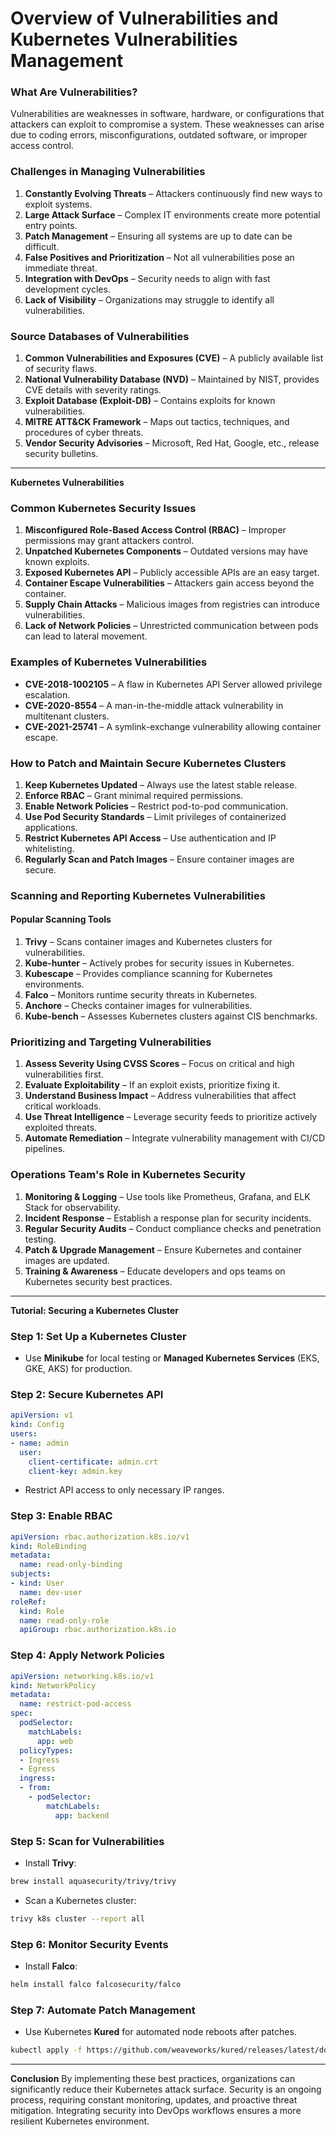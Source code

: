 # Overview of Vulnerabilities and Kubernetes Vulnerabilities Management

### What Are Vulnerabilities?
Vulnerabilities are weaknesses in software, hardware, or configurations that attackers can exploit to compromise a system. These weaknesses can arise due to coding errors, misconfigurations, outdated software, or improper access control.

### Challenges in Managing Vulnerabilities
1. **Constantly Evolving Threats** – Attackers continuously find new ways to exploit systems.
2. **Large Attack Surface** – Complex IT environments create more potential entry points.
3. **Patch Management** – Ensuring all systems are up to date can be difficult.
4. **False Positives and Prioritization** – Not all vulnerabilities pose an immediate threat.
5. **Integration with DevOps** – Security needs to align with fast development cycles.
6. **Lack of Visibility** – Organizations may struggle to identify all vulnerabilities.

### Source Databases of Vulnerabilities
1. **Common Vulnerabilities and Exposures (CVE)** – A publicly available list of security flaws.
2. **National Vulnerability Database (NVD)** – Maintained by NIST, provides CVE details with severity ratings.
3. **Exploit Database (Exploit-DB)** – Contains exploits for known vulnerabilities.
4. **MITRE ATT&CK Framework** – Maps out tactics, techniques, and procedures of cyber threats.
5. **Vendor Security Advisories** – Microsoft, Red Hat, Google, etc., release security bulletins.

---

**Kubernetes Vulnerabilities**

### Common Kubernetes Security Issues
1. **Misconfigured Role-Based Access Control (RBAC)** – Improper permissions may grant attackers control.
2. **Unpatched Kubernetes Components** – Outdated versions may have known exploits.
3. **Exposed Kubernetes API** – Publicly accessible APIs are an easy target.
4. **Container Escape Vulnerabilities** – Attackers gain access beyond the container.
5. **Supply Chain Attacks** – Malicious images from registries can introduce vulnerabilities.
6. **Lack of Network Policies** – Unrestricted communication between pods can lead to lateral movement.

### Examples of Kubernetes Vulnerabilities
- **CVE-2018-1002105** – A flaw in Kubernetes API Server allowed privilege escalation.
- **CVE-2020-8554** – A man-in-the-middle attack vulnerability in multitenant clusters.
- **CVE-2021-25741** – A symlink-exchange vulnerability allowing container escape.

### How to Patch and Maintain Secure Kubernetes Clusters
1. **Keep Kubernetes Updated** – Always use the latest stable release.
2. **Enforce RBAC** – Grant minimal required permissions.
3. **Enable Network Policies** – Restrict pod-to-pod communication.
4. **Use Pod Security Standards** – Limit privileges of containerized applications.
5. **Restrict Kubernetes API Access** – Use authentication and IP whitelisting.
6. **Regularly Scan and Patch Images** – Ensure container images are secure.

### Scanning and Reporting Kubernetes Vulnerabilities
#### Popular Scanning Tools
1. **Trivy** – Scans container images and Kubernetes clusters for vulnerabilities.
2. **Kube-hunter** – Actively probes for security issues in Kubernetes.
3. **Kubescape** – Provides compliance scanning for Kubernetes environments.
4. **Falco** – Monitors runtime security threats in Kubernetes.
5. **Anchore** – Checks container images for vulnerabilities.
6. **Kube-bench** – Assesses Kubernetes clusters against CIS benchmarks.

### Prioritizing and Targeting Vulnerabilities
1. **Assess Severity Using CVSS Scores** – Focus on critical and high vulnerabilities first.
2. **Evaluate Exploitability** – If an exploit exists, prioritize fixing it.
3. **Understand Business Impact** – Address vulnerabilities that affect critical workloads.
4. **Use Threat Intelligence** – Leverage security feeds to prioritize actively exploited threats.
5. **Automate Remediation** – Integrate vulnerability management with CI/CD pipelines.

### Operations Team's Role in Kubernetes Security
1. **Monitoring & Logging** – Use tools like Prometheus, Grafana, and ELK Stack for observability.
2. **Incident Response** – Establish a response plan for security incidents.
3. **Regular Security Audits** – Conduct compliance checks and penetration testing.
4. **Patch & Upgrade Management** – Ensure Kubernetes and container images are updated.
5. **Training & Awareness** – Educate developers and ops teams on Kubernetes security best practices.

---

**Tutorial: Securing a Kubernetes Cluster**

### Step 1: Set Up a Kubernetes Cluster
- Use **Minikube** for local testing or **Managed Kubernetes Services** (EKS, GKE, AKS) for production.

### Step 2: Secure Kubernetes API
```yaml
apiVersion: v1
kind: Config
users:
- name: admin
  user:
    client-certificate: admin.crt
    client-key: admin.key
```
- Restrict API access to only necessary IP ranges.

### Step 3: Enable RBAC
```yaml
apiVersion: rbac.authorization.k8s.io/v1
kind: RoleBinding
metadata:
  name: read-only-binding
subjects:
- kind: User
  name: dev-user
roleRef:
  kind: Role
  name: read-only-role
  apiGroup: rbac.authorization.k8s.io
```

### Step 4: Apply Network Policies
```yaml
apiVersion: networking.k8s.io/v1
kind: NetworkPolicy
metadata:
  name: restrict-pod-access
spec:
  podSelector:
    matchLabels:
      app: web
  policyTypes:
  - Ingress
  - Egress
  ingress:
  - from:
    - podSelector:
        matchLabels:
          app: backend
```

### Step 5: Scan for Vulnerabilities
- Install **Trivy**:
```sh
brew install aquasecurity/trivy/trivy
```
- Scan a Kubernetes cluster:
```sh
trivy k8s cluster --report all
```

### Step 6: Monitor Security Events
- Install **Falco**:
```sh
helm install falco falcosecurity/falco
```

### Step 7: Automate Patch Management
- Use Kubernetes **Kured** for automated node reboots after patches.
```sh
kubectl apply -f https://github.com/weaveworks/kured/releases/latest/download/kured.yaml
```

---

**Conclusion**
By implementing these best practices, organizations can significantly reduce their Kubernetes attack surface. Security is an ongoing process, requiring constant monitoring, updates, and proactive threat mitigation. Integrating security into DevOps workflows ensures a more resilient Kubernetes environment.
